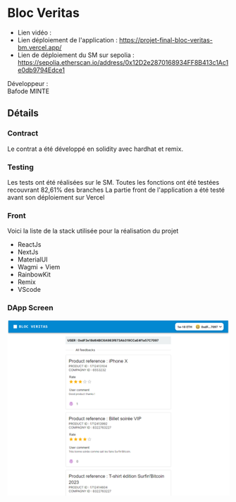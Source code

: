 # Bloc Veritas

- Lien vidéo : 
- Lien déploiement de l'application : https://projet-final-bloc-veritas-bm.vercel.app/
- Lien de déploiement du SM sur sepolia : https://sepolia.etherscan.io/address/0x12D2e2870168934FF8B413c1Ac1e0db9794Edce1

Développeur :  
Bafode MINTE

## Détails

### Contract
Le contrat a été développé en solidity avec hardhat et remix.

### Testing
Les tests ont été réalisées sur le SM. Toutes les fonctions ont été testées recouvrant 82,61% des branches
La partie front de l'application a été testé avant son déploiement sur Vercel

### Front
Voici la liste de la stack utilisée pour la réalisation du projet
- ReactJs
- NextJs
- MaterialUI
- Wagmi + Viem
- RainbowKit
- Remix
- VScode

### DApp Screen 
<img src="dapp.png" align="left" />